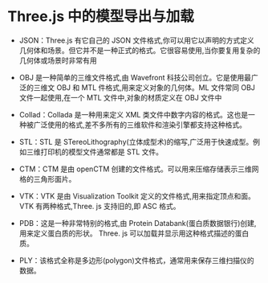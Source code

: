 # Three.js 中的模型导出与加载

- JSON：Three.js 有它自己的 JSON 文件格式,你可以用它以声明的方式定义几何体和场景。但它并不是一种正式的格式。它很容易使用,当你要复用复杂的几何体或场景时非常有用

- OBJ 是一种简单的三维文件格式,由 Wavefront 科技公司创立。它是使用最广泛的三维文 OBJ 和 MTL 件格式,用来定义对象的几何体。ML 文件常同 OBJ 文件一起使用,在一个 MTL 文件中,对象的材质定义在 OBJ 文件中

- Collad：Collada 是一种用来定义 XML 类文件中数字内容的格式。这也是一种被广泛使用的格式,差不多所有的三维软件和渲染引擎都支持这种格式。

- STL：STL 是 STereoLithography(立体成型术)的缩写,广泛用于快速成型。例如三维打印机的模型文件通常都是 STL 文件。

- CTM：CTM 是由 openCTM 创建的文件格式。可以用来压缩存储表示三维网格的三角形面片。

- VTK：VTK 是由 Visualization Toolkit 定义的文件格式,用来指定顶点和面。VTK 有两种格式,Three. js 支持旧的,即 ASC 格式。

- PDB：这是一种非常特别的格式,由 Protein Databank(蛋白质数据银行)创建,用来定义蛋白质的形状。 Three. js 可以加载并显示用这种格式描述的蛋白质。

- PLY：该格式全称是多边形(polygon)文件格式，通常用来保存三维扫描仪的数据。
